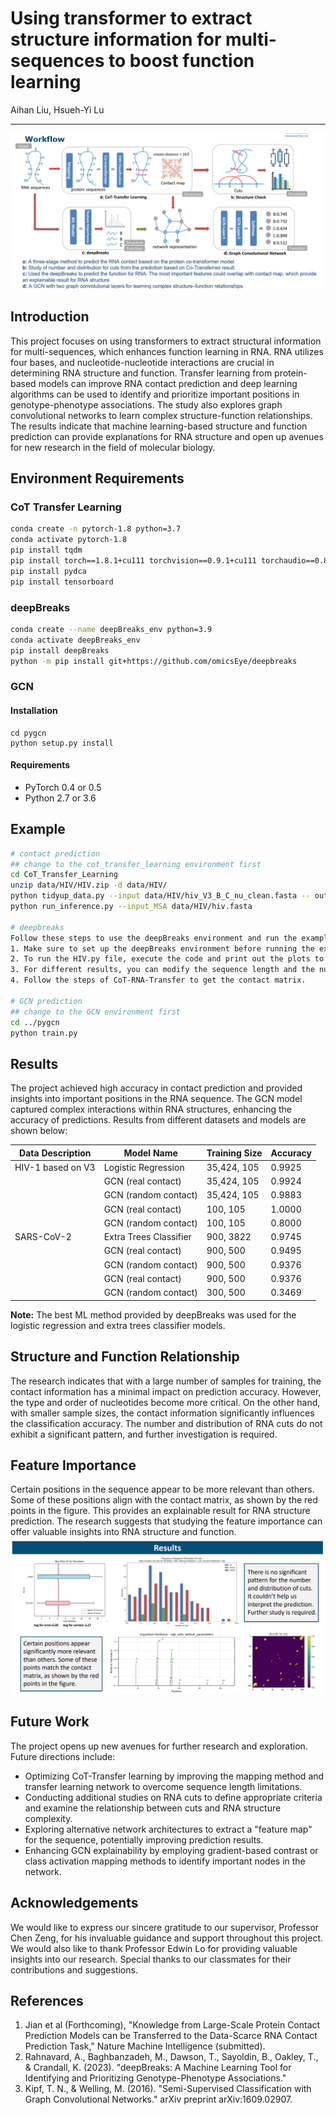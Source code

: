 # Using transformer to extract structure information for multi-sequences to boost function learning
Aihan Liu, Hsueh-Yi Lu

---
![workflow](Presentation/Workflow.png)

## Introduction
This project focuses on using transformers to extract structural information for
multi-sequences, which enhances function learning in RNA. RNA utilizes four bases,
and nucleotide-nucleotide interactions are crucial in determining RNA structure and
function. Transfer learning from protein-based models can improve RNA contact
prediction and deep learning algorithms can be used to identify and prioritize important
positions in genotype-phenotype associations. The study also explores graph
convolutional networks to learn complex structure-function relationships. The results
indicate that machine learning-based structure and function prediction can provide
explanations for RNA structure and open up avenues for new research in the field of
molecular biology.

## Environment Requirements
### CoT Transfer Learning
```bash
conda create -n pytorch-1.8 python=3.7
conda activate pytorch-1.8
pip install tqdm
pip install torch==1.8.1+cu111 torchvision==0.9.1+cu111 torchaudio==0.8.1 -f https://download.pytorch.org/whl/torch_stable.html
pip install pydca
pip install tensorboard
```

### deepBreaks
```bash
conda create --name deepBreaks_env python=3.9
conda activate deepBreaks_env 
pip install deepBreaks
python -m pip install git+https://github.com/omicsEye/deepbreaks
```

### GCN
#### Installation
```
cd pygcn
python setup.py install
```
#### Requirements
  * PyTorch 0.4 or 0.5
  * Python 2.7 or 3.6

## Example
```bash
# contact prediction
## change to the cot_transfer_learning environment first
cd CoT_Transfer_Learning
unzip data/HIV/HIV.zip -d data/HIV/
python tidyup_data.py --input data/HIV/hiv_V3_B_C_nu_clean.fasta -- output data/HIV/hiv.fasta
python run_inference.py --input_MSA data/HIV/hiv.fasta

# deepbreaks
Follow these steps to use the deepBreaks environment and run the examples:
1. Make sure to set up the deepBreaks environment before running the examples.
2. To run the HIV.py file, execute the code and print out the plots to view the results.
3. For different results, you can modify the sequence length and the number of sequences used for training in the code. Feel free to experiment with different values.
4. Follow the steps of CoT-RNA-Transfer to get the contact matrix.

# GCN prediction
## change to the GCN environment first
cd ../pygcn
python train.py
```

## Results
The project achieved high accuracy in contact prediction and provided insights into important positions in the RNA sequence. The GCN model captured complex interactions within RNA structures, enhancing the accuracy of predictions. Results from different datasets and models are shown below:

| Data Description | Model Name                 | Training Size | Accuracy |
|------------------|----------------------------|---------------|----------|
| HIV-1 based on V3 | Logistic Regression        | 35,424, 105  | 0.9925   |
|                  | GCN (real contact)         | 35,424, 105  | 0.9924   |
|                  | GCN (random contact)       | 35,424, 105  | 0.9883   |
|                  | GCN (real contact)         | 100, 105     | 1.0000   |
|                  | GCN (random contact)       | 100, 105     | 0.8000   |
| SARS-CoV-2       | Extra Trees Classifier      | 900, 3822    | 0.9745   |
|                  | GCN (real contact)         | 900, 500     | 0.9495   |
|                  | GCN (random contact)       | 900, 500     | 0.9376   |
|                  | GCN (real contact)         | 900, 500     | 0.9376   |
|                  | GCN (random contact)      | 300, 500      | 0.3469   |

**Note:** The best ML method provided by deepBreaks was used for the logistic regression and extra trees classifier models.

## Structure and Function Relationship
The research indicates that with a large number of samples for training, the contact information has a minimal impact on prediction accuracy. However, the type and order of nucleotides become more critical. On the other hand, with smaller sample sizes, the contact information significantly influences the classification accuracy. The number and distribution of RNA cuts do not exhibit a significant pattern, and further investigation is required.

## Feature Importance
Certain positions in the sequence appear to be more relevant than others. Some of these positions align with the contact matrix, as shown by the red points in the figure. This provides an explainable result for RNA structure prediction. The research suggests that studying the feature importance can offer valuable insights into RNA structure and function.
![result](Presentation/Results.png)

## Future Work
The project opens up new avenues for further research and exploration. Future directions include:
- Optimizing CoT-Transfer learning by improving the mapping method and transfer learning network to overcome sequence length limitations.
- Conducting additional studies on RNA cuts to define appropriate criteria and examine the relationship between cuts and RNA structure complexity.
- Exploring alternative network architectures to extract a "feature map" for the sequence, potentially improving prediction results.
- Enhancing GCN explainability by employing gradient-based contrast or class activation mapping methods to identify important nodes in the network.

## Acknowledgements
We would like to express our sincere gratitude to our supervisor, Professor Chen Zeng, for his invaluable guidance and support throughout this project. We would also like to thank Professor Edwin Lo for providing valuable insights into our research. Special thanks to our classmates for their contributions and suggestions.

## References
1. Jian et al (Forthcoming), "Knowledge from Large-Scale Protein Contact Prediction Models can be Transferred to the Data-Scarce RNA Contact Prediction Task," Nature Machine Intelligence (submitted).
2. Rahnavard, A., Baghbanzadeh, M., Dawson, T., Sayoldin, B., Oakley, T., & Crandall, K. (2023). "deepBreaks: A Machine Learning Tool for Identifying and Prioritizing Genotype-Phenotype Associations."
3. Kipf, T. N., & Welling, M. (2016). "Semi-Supervised Classification with Graph Convolutional Networks." arXiv preprint arXiv:1609.02907.


